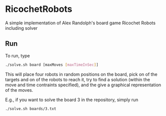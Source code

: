 RicochetRobots
==============

A simple implementation of Alex Randolph's board game Ricochet Robots including solver

Run
---

To run, type

```bash
./solve.sh board [maxMoves [maxTimeInSec]]
```

This will place four robots in random positions on the board, pick on of the targets and on of the robots to reach it, try to find a solution (within the move and time contraints specified), and the give a graphical representation of the moves.

E.g., if you want to solve the board 3 in the repository, simply run

```bash
./solve.sh boards/3.txt
```
